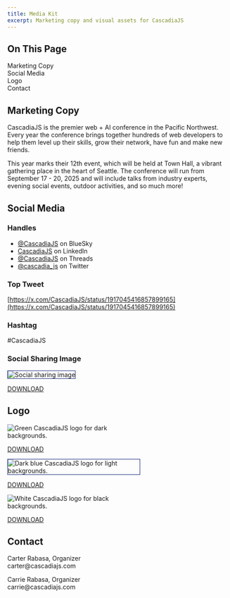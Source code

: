```yaml
---
title: Media Kit
excerpt: Marketing copy and visual assets for CascadiaJS
---
```


<div id="toc">
<h2>On This Page</h2>
    <ul>
        <li><a href="#copy">Marketing Copy</a></li>
        <li><a href="#social">Social Media</a></li>
        <li><a href="#logos">Logo</a></li>
        <li><a href="#contact">Contact</a></li>
    </ul>
</div>

<h2 id="copy">Marketing Copy</h2>

<p>CascadiaJS is the premier web + AI conference in the Pacific Northwest. Every year the conference brings together hundreds of web developers to help them level up their skills, grow their network, have fun and make new friends.</p>

<p>This year marks their 12th event, which will be held at Town Hall, a vibrant gathering place in the heart of Seattle. The conference will run from September 17 - 20, 2025 and will include talks from industry experts, evening social events, outdoor activities, and so much more!</p>

<h2 id="social">Social Media</h2>

### Handles

* [@CascadiaJS](https://bsky.app/profile/cascadiajs.com) on BlueSky
* [CascadiaJS](https://www.linkedin.com/showcase/cascadiajs/) on LinkedIn
* [@CascadiaJS](https://www.threads.net/@cascadia_js) on Threads
* [@cascadia_js](https://twitter.com/CascadiaJS) on Twitter

### Top Tweet

[https://x.com/CascadiaJS/status/1917045416857899165](https://x.com/CascadiaJS/status/1917045416857899165)

### Hashtag
#CascadiaJS

### Social Sharing Image

<img src="/_public/images/media-kit/social-sharing-general.png" alt="Social sharing image" style="border: 1px solid #112378"><br/>
<div class="cta secondary"><a href="/_public/images/media-kit/social-sharing-general.png">DOWNLOAD</a></div>

<h2 id="logos">Logo</h2>

<p>
<img src="/_public/images/media-kit/mediakit-logo-green.png" alt="Green CascadiaJS logo for dark backgrounds." style="max-width: 300px;"><br/>
<div class="cta secondary"><a href="/_public/files/media-kit/cascadiajs-logo-green.zip">DOWNLOAD</a></div>
</p>

<p>
<img src="/_public/images/media-kit/mediakit-logo-darkblue.png" alt="Dark blue CascadiaJS logo for light backgrounds." style="max-width: 300px;border: 1px solid #112378"><br/>
<div class="cta secondary"><a href="/_public/files/media-kit/cascadiajs-logo-darkblue.zip">DOWNLOAD</a></div>
</p>

<p>
<img src="/_public/images/media-kit/mediakit-logo-white.png" alt="White CascadiaJS logo for black backgrounds." style="max-width: 300px;"><br/>
<div class="cta secondary"><a href="/_public/files/media-kit/cascadiajs-logo-white.zip">DOWNLOAD</a></div>
</p>

<h2 id="contact">Contact</h2>
<p>Carter Rabasa, Organizer<br/>
carter@cascadiajs.com</p>

<p>Carrie Rabasa, Organizer<br/>
carrie@cascadiajs.com</p>



